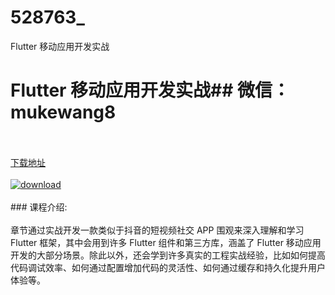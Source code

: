 # 528763_
Flutter 移动应用开发实战
# Flutter 移动应用开发实战## 微信：mukewang8
<br/></br>[下载地址](http://www.36tz.cn/article/528763 "下载地址")
<br/></br>[![download](http://36tz.cn/muke_img/2019_11_1-82.png "下载地址")](http://www.36tz.cn/article/528763 "下载地址")
<br/></br>### 课程介绍:<br/></br>章节通过实战开发一款类似于抖音的短视频社交 APP 围观来深入理解和学习 Flutter 框架，其中会用到许多 Flutter 组件和第三方库，涵盖了 Flutter 移动应用开发的大部分场景。除此以外，还会学到许多真实的工程实战经验，比如如何提高代码调试效率、如何通过配置增加代码的灵活性、如何通过缓存和持久化提升用户体验等。


 
